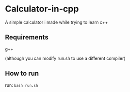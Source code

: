 # Calculator-in-cpp
A simple calculator i made while trying to learn c++
## Requirements
g++

(although you can modify run.sh to use a different compiler)
## How to run
run: ```bash run.sh```
